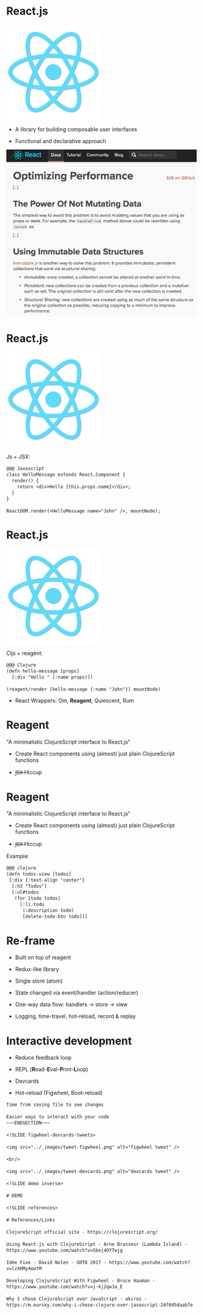 <!SLIDE react bullets incremental>

# React.js

<img class="react-logo" src="../_images/react.png" alt="react logo" />

* A library for building composable user interfaces

* Functional and declarative approach

<!SLIDE react>

<img src="../_images/react-perf.png" alt="react performance optimization" />

<!SLIDE react>

# React.js

<img class="react-logo" src="../_images/react.png" alt="react logo" />

Js + JSX:

    @@@ Javascript
    class HelloMessage extends React.Component {
      render() {
        return <div>Hello {this.props.name}</div>;
      }
    }

    ReactDOM.render(<HelloMessage name="John" />, mountNode);

<!SLIDE react bullets incremental transition=fade>

# React.js

<img class="react-logo" src="../_images/react.png" alt="react logo" />

Cljs + reagent:

    @@@ Clojure
    (defn hello-message [props]
      [:div "Hello " (:name props)])

    (reagent/render [hello-message {:name "John"}] mountNode)

* React Wrappers: Om, **Reagent**, Quiescent, Rum


<!SLIDE reagent incremental>

# Reagent

"A minimalistic ClojureScript interface to React.js"

* Create React components using (almost) just plain ClojureScript functions

* J̶S̶X̶ Hiccup

<!SLIDE reagent>

# Reagent

"A minimalistic ClojureScript interface to React.js"

* Create React components using (almost) just plain ClojureScript functions

* J̶S̶X̶ Hiccup

Example:

    @@@ clojure
    (defn todos-view [todos]
     [:div {:text-align "center"}
      [:h3 "Todos"]
      [:ul#todos
       (for [todo todos]
         [:li.todo
          (:description todo)
          [delete-todo-btn todo]]]

<!SLIDE re-frame bullets incremental>

# Re-frame

* Built on top of reagent

* Redux-like library

* Single store (atom)

* State changed via event/handler (action/reducer)

* One-way data flow: handlers -> store -> view

* Logging, time-travel, hot-reload, record & replay

<!SLIDE interactive bullets incremental>

# Interactive development

* Reduce feedback loop

* REPL (**R**ead-**E**val-**P**rint-**L**oop)
* Devcards
* Hot-reload (Figwheel, Boot-reload)

~~~SECTION:notes~~~
Time from saving file to see changes

Easier ways to interact with your code
~~~ENDSECTION~~~

<!SLIDE figwheel-devcards-tweets>

<img src="../_images/tweet-figwheel.png" alt="figwheel tweet" />

<br/>

<img src="../_images/tweet-devcards.png" alt="devcards tweet" />

<!SLIDE demo inverse>

# DEMO

<!SLIDE references>

# References/Links

ClojureScript official site - https://clojurescript.org/

Using React.js with ClojureScript - Arne Brasseur (Lambda Island) - https://www.youtube.com/watch?v=Sbej4OYTwjg

Idée Fixe - David Nolen - GOTO 2017 - https://www.youtube.com/watch?v=lzXHMy4ewtM

Developing ClojureScript With Figwheel - Bruce Hauman - https://www.youtube.com/watch?v=j-kj2qwJa_E

Why I chose ClojureScript over JavaScript - akiroz - https://m.oursky.com/why-i-chose-clojure-over-javascript-24f045daab7e
